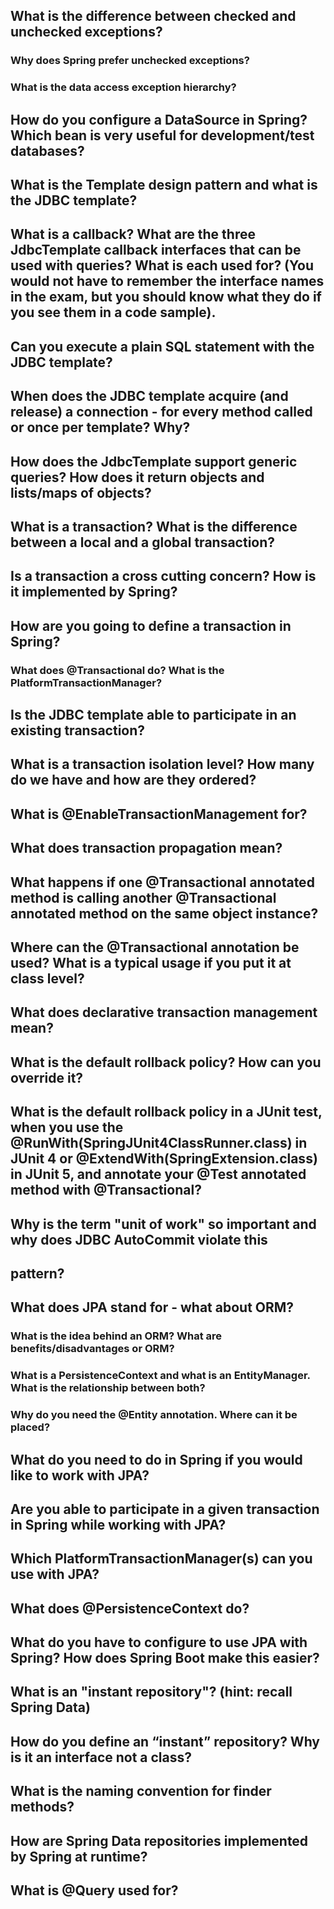 ## What is the difference between checked and unchecked exceptions?
### Why does Spring prefer unchecked exceptions?
### What is the data access exception hierarchy?
## How do you configure a DataSource in Spring? Which bean is very useful for development/test databases?
## What is the Template design pattern and what is the JDBC template?
## What is a callback? What are the three JdbcTemplate callback interfaces that can be used with queries? What is each used for? (You would not have to remember the interface names in the exam, but you should know what they do if you see them in a code sample).
## Can you execute a plain SQL statement with the JDBC template?
## When does the JDBC template acquire (and release) a connection - for every method called or once per template? Why?
## How does the JdbcTemplate support generic queries? How does it return objects and lists/maps of objects?
## What is a transaction? What is the difference between a local and a global transaction?
## Is a transaction a cross cutting concern? How is it implemented by Spring?
## How are you going to define a transaction in Spring?
### What does @Transactional do? What is the PlatformTransactionManager?
## Is the JDBC template able to participate in an existing transaction?
## What is a transaction isolation level? How many do we have and how are they ordered?
## What is @EnableTransactionManagement for?
## What does transaction propagation mean?
## What happens if one @Transactional annotated method is calling another @Transactional annotated method on the same object instance?
## Where can the @Transactional annotation be used? What is a typical usage if you put it at class level?
## What does declarative transaction management mean?
## What is the default rollback policy? How can you override it?
## What is the default rollback policy in a JUnit test, when you use the @RunWith(SpringJUnit4ClassRunner.class) in JUnit 4 or @ExtendWith(SpringExtension.class) in JUnit 5, and annotate your @Test annotated method with @Transactional?
## Why is the term "unit of work" so important and why does JDBC AutoCommit violate this
## pattern?
## What does JPA stand for - what about ORM?
### What is the idea behind an ORM? What are benefits/disadvantages or ORM?
### What is a PersistenceContext and what is an EntityManager. What is the relationship between both?
### Why do you need the @Entity annotation. Where can it be placed?
## What do you need to do in Spring if you would like to work with JPA?
## Are you able to participate in a given transaction in Spring while working with JPA?
## Which PlatformTransactionManager(s) can you use with JPA?
## What does @PersistenceContext do?
## What do you have to configure to use JPA with Spring? How does Spring Boot make this easier?
## What is an "instant repository"? (hint: recall Spring Data)
## How do you define an “instant” repository? Why is it an interface not a class?
## What is the naming convention for finder methods?
## How are Spring Data repositories implemented by Spring at runtime?
## What is @Query used for?